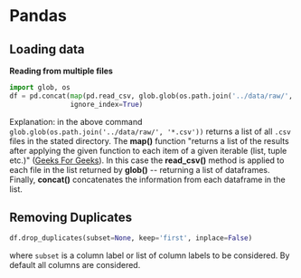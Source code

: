# Pandas

## Loading data

**Reading from multiple files**

``` python
import glob, os
df = pd.concat(map(pd.read_csv, glob.glob(os.path.join('../data/raw/', '*.csv'))), 
               ignore_index=True)
```

Explanation: in the above command `glob.glob(os.path.join('../data/raw/', '*.csv'))` returns a list of all `.csv` files in the stated directory. The **map()** function "returns a list of the results after applying the given function to each item of a given iterable (list, tuple etc.)" ([Geeks For Geeks](https://www.geeksforgeeks.org/python-map-function/)). In this case the **read_csv()** method is applied to each file in the list returned by **glob()** -- returning a list of dataframes. Finally, **concat()** concatenates the information from each dataframe in the list.

## Removing Duplicates

``` python
df.drop_duplicates(subset=None, keep='first', inplace=False)
```

where `subset` is a column label or list of column labels to be considered. By default all columns are considered.
